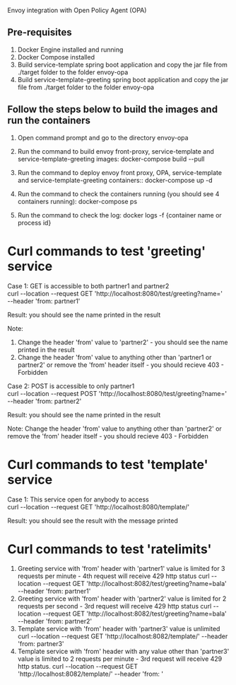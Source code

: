 Envoy integration with Open Policy Agent (OPA)

Pre-requisites
--------------
1. Docker Engine installed and running
2. Docker Compose installed
3. Build service-template spring boot application and copy the jar file from ./target folder to the folder envoy-opa
4. Build service-template-greeting spring boot application and copy the jar file from ./target folder to the folder envoy-opa

Follow the steps below to build the images and run the containers
-----------------------------------------------------------------
1. Open command prompt and go to the directory envoy-opa

2. Run the command to build envoy front-proxy, service-template and service-template-greeting images: docker-compose build --pull

3. Run the command to deploy envoy front proxy, OPA, service-template and service-template-greeting containers:: docker-compose up -d

4. Run the command to check the containers running (you should see 4 containers running): docker-compose ps

5. Run the command to check the log: docker logs -f {container name or process id}

# Curl commands to test 'greeting' service
Case 1: GET is accessible to both partner1 and partner2 <br>
curl --location --request GET 'http://localhost:8080/test/greeting?name=<any name>' \
--header 'from: partner1'

Result: you should see the name printed in the result
  
Note: 
1. Change the header 'from' value to 'partner2' - you should see the name printed in the result
2. Change the header 'from' value to anything other than 'partner1 or partner2' or remove the 'from' header itself - you should recieve 403 - Forbidden

Case 2: POST is accessible to only partner1 <br>
curl --location --request POST 'http://localhost:8080/test/greeting?name=<any name>' \
--header 'from: partner2'

Result: you should see the name printed in the result

Note: Change the header 'from' value to anything other than 'partner2' or remove the 'from' header itself - you should recieve 403 - Forbidden

# Curl commands to test 'template' service
Case 1: This service open for anybody to access <br>
curl --location --request GET 'http://localhost:8080/template/'

Result: you should see the result with the message printed

# Curl commands to test 'ratelimits'
1. Greeting service with 'from' header with 'partner1' value is limited for 3 requests per minute - 4th request will receive 429 http status
curl --location --request GET 'http://localhost:8082/test/greeting?name=bala' --header 'from: partner1'
2. Greeting service with 'from' header with 'partner2' value is limited for 2 requests per second - 3rd request will receive 429 http status
curl --location --request GET 'http://localhost:8082/test/greeting?name=bala' --header 'from: partner2'
3. Template service with 'from' header with 'partner3' value is unlimited 
curl --location --request GET 'http://localhost:8082/template/' --header 'from:  partner3'
4. Template service with 'from' header with any value other than 'partner3' value is limited to 2 requests per minute - 3rd request will receive 429 http status.
curl --location --request GET 'http://localhost:8082/template/' --header 'from:  '
